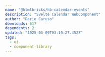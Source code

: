 ```yaml
---
name: "@htmlbricks/hb-calendar-events"
description: "Svelte Calendar WebComponent"
author: "Dario Caruso"
downloads: 617
dependents: 2
updated: "2025-03-09T03:10:27.452Z"
tags: 
  - ui
  - component-library
---
```

